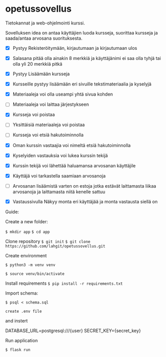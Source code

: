 # opetussovellus
Tietokannat ja web-ohjelmointi kurssi.


Sovelluksen idea on antaa käyttäjien luoda kursseja, suorittaa kursseja ja saada/antaa arvosana suorituksesta.

- [x] Pystyy Rekisteröitymään, kirjautumaan ja kirjautumaan ulos
- [x] Salasana pitää olla ainakin 8 merkkiä ja käyttäjänimi ei saa olla tyhjä tai olla yli 20 merkkiä pitkä
- [x] Pystyy Lisäämään kursseja
- [x] Kursseille pystyy lisäämään eri sivuille tekstimateriaalia ja kyselyjä
- [x] Materiaaleja voi olla useampi yhtä sivua kohden
- [ ] Materiaaleja voi laittaa järjestykseen
- [x] Kursseja voi poistaa
- [ ] Yksittäisiä materiaaleja voi poistaa
- [ ] Kursseja voi etsiä hakutoiminnolla
- [x] Oman kurssin vastaajia voi nimeltä etsiä hakutoiminnolla
- [x] Kyselyiden vastauksia voi lukea kurssin tekijä
- [x] Kurssin tekijä voi lähettää haluamansa arvosanan käyttäjile
- [x] Käyttäjä voi tarkastella saamiaan arvosanoja
- [ ] Arvosanan lisäämistä varten on estoja jotka estävät laittamasta liikaa arvosanoja ja laittamasta niitä kenelle sattuu
- [x] Vastaussivulla Näkyy monta eri käyttäjää ja monta vastausta siellä on


Guide:

Create a new folder:

`$ mkdir app`
`$ cd app`

Clone repository
`$ git init`
`$ git clone https://github.com/lahgit/opetussovellus.git`

Create environment

`$ python3 -m venv venv`

`$ source venv/bin/activate`

Install requirements
`$ pip install -r requirements.txt`

Import schema:

`$ psql < schema.sql`

`create .env file`

and instert

DATABASE_URL=postgresql:///{user}
SECRET_KEY={secret_key}

Run application

`$ flask run`

